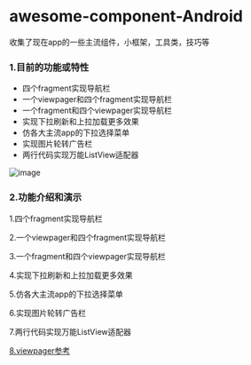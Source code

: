 # awesome-component-Android
收集了现在app的一些主流组件，小框架，工具类，技巧等
<h3>1.目前的功能或特性</h3>
<ul>
<li>四个fragment实现导航栏</li>
<li>一个viewpager和四个fragment实现导航栏</li>
<li>一个fragment和四个viewpager实现导航栏</li>
<li>实现下拉刷新和上拉加载更多效果</li>
<li>仿各大主流app的下拉选择菜单</li>
<li>实现图片轮转广告栏</li>
<li>两行代码实现万能ListView适配器</li>
</ul>

![image](https://github.com/yangqihua/awesome-component-Android/tree/master/screenshots/main.jpg)

<h3>2.功能介绍和演示</h3>
    <p>1.四个fragment实现导航栏</p>
    <p>2.一个viewpager和四个fragment实现导航栏</p>
    <p>3.一个fragment和四个viewpager实现导航栏</p>
    <p>4.实现下拉刷新和上拉加载更多效果</p>
    <p>5.仿各大主流app的下拉选择菜单</p>
    <p>6.实现图片轮转广告栏</p>
    <p>7.两行代码实现万能ListView适配器</p>
    <p><a href="https://github.com/CaMnter/EasySlidingTabs.git">8.viewpager参考</a></p>
